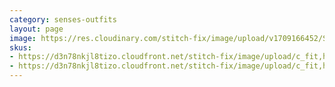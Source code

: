 ```yaml
---
category: senses-outfits
layout: page
image: https://res.cloudinary.com/stitch-fix/image/upload/v1709166452/Style_studio/Styleshuffle/2023-12-14_W_OLOF_H10_02055_r0.jpg
skus:
- https://d3n78nkjl8tizo.cloudfront.net/stitch-fix/image/upload/c_fit,h_720,w_862/v1706255146/ctfm1nmcn7ztjjxj2ncr.jpg
- https://d3n78nkjl8tizo.cloudfront.net/stitch-fix/image/upload/c_fit,h_720,w_862/v1524590479/attxz0jn2d2p5wi4wg7e.jpg
---
```


